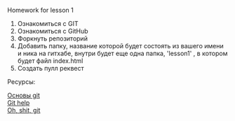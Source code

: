 Homework for lesson 1


1. Ознакомиться с GIT </br>
2. Ознакомиться с GitHub </br>
3. Форкнуть репозиторий </br>
4. Добавить папку, название которой будет состоять из вашего имени и ника на гитхабе, внутри будет еще одна папка, 'lesson1' , в котором будет файл index.html </br>
5. Создать пулл реквест</br>


Ресурсы:</br>

<a href="https://git-scm.com/book/ru/v1/%D0%92%D0%B2%D0%B5%D0%B4%D0%B5%D0%BD%D0%B8%D0%B5-%D0%9E-%D0%BA%D0%BE%D0%BD%D1%82%D1%80%D0%BE%D0%BB%D0%B5-%D0%B2%D0%B5%D1%80%D1%81%D0%B8%D0%B9"> Основы git </a> </br>
<a href="https://help.github.com/"> Git help </a> </br>
<a href="https://ohshitgit.com/"> Oh, shit, git </a> </br>
